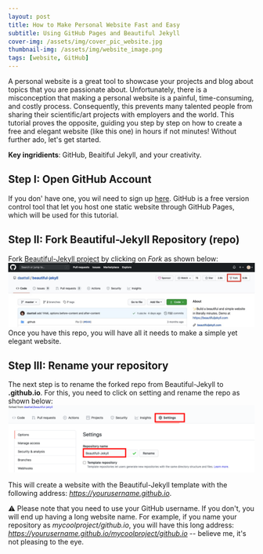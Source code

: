 ```yaml
---
layout: post
title: How to Make Personal Website Fast and Easy 
subtitle: Using GitHub Pages and Beautiful Jekyll 
cover-img: /assets/img/cover_pic_website.jpg
thumbnail-img: /assets/img/website_image.png
tags: [website, GitHub]
---
```


A personal website is a great tool to showcase your projects and blog about topics that you are passionate about. Unfortunately, there is a misconception that making a personal website is a painful, time-consuming, and costly process. Consequently, this prevents many talented people from sharing their scientific/art projects with employers and the world. This tutorial proves the opposite, guiding you step by step on how to create a free and elegant website (like this one) in hours if not minutes!  Without further ado, let's get started.

**Key ingridients**: GitHub, Beaitiful Jekyll, and your creativity. 

## Step I: Open GitHub Account 
If you don' have one, you wil need to sign up [here](https://github.com/). GitHub is a free version control tool that let you host one static website through GitHub Pages, which will be used for this tutorial. 

## Step II: Fork Beautiful-Jekyll Repository (repo)
Fork [Beautiful-Jekyll project](https://github.com/daattali/beautiful-jekyll/) by clicking on *Fork* as shown below: 
![fork](/assets/img/fork.jpeg) 
Once you have this repo, you will have all it needs to make a simple yet elegant website. 

## Step III: Rename your repository 
The next step is to rename the forked repo from Beautiful-Jekyll to **<yourusername>.github.io**. For this, you need to click on setting and rename the repo as shown below:
![setting](/assets/img/settings.png)
  
This will create a website with the Beautiful-Jekyll template with the following address: *https://yourusername.github.io*. 

:warning: Please note that you need to use your GitHub username. If you don't, you will end up having a long website name. For example, if you name your repository as *mycoolproject/github.io*, you will have this long address: *https://yourusername.github.io/mycoolproject/github.io* -- believe me, it's not pleasing to the eye. 
